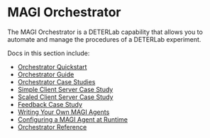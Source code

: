 # MAGI Orchestrator

The MAGI Orchestrator is a DETERLab capability that allows you to automate and manage the procedures of a DETERLab experiment.

Docs in this section include:

- [Orchestrator Quickstart](/orchestrator/orchestrator-quickstart/)
- [Orchestrator Guide](/orchestrator/orchestrator-guide/)
- [Orchestrator Case Studies](/orchestrator/orchestrator-case-studies/)
- [Simple Client Server Case Study](/orchestrator/simple-client-server/)
- [Scaled Client Server Case Study](/orchestrator/scaled-client-server/)
- [Feedback Case Study](/orchestrator/feedback/)
- [Writing Your Own MAGI Agents](/orchestrator/writing-agents/)
- [Configuring a MAGI Agent at Runtime](/orchestrator/agent-configuration/)
- [Orchestrator Reference](/orchestrator/orchestrator-reference/)